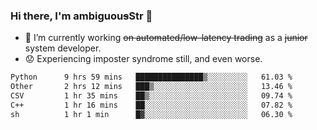 ### Hi there, I'm ambiguou~~s~~Str 👋

<!--
**ambiguoustexture/ambiguoustexture** is a ✨ _special_ ✨ repository because its `README.md` (this file) appears on your GitHub profile.

Here are some ideas to get you started:
-->
- 🔭 I’m currently working ~~on automated/low-latency trading~~ as a ~~junior~~ system developer.
- :worried: Experiencing imposter syndrome still, and even worse.

<!--START_SECTION:waka-->

```txt
Python      9 hrs 59 mins   ███████████████▒░░░░░░░░░   61.03 %
Other       2 hrs 12 mins   ███▒░░░░░░░░░░░░░░░░░░░░░   13.46 %
CSV         1 hr 35 mins    ██▒░░░░░░░░░░░░░░░░░░░░░░   09.74 %
C++         1 hr 16 mins    ██░░░░░░░░░░░░░░░░░░░░░░░   07.82 %
sh          1 hr 1 min      █▓░░░░░░░░░░░░░░░░░░░░░░░   06.30 %
```

<!--END_SECTION:waka-->
